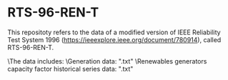 # RTS-96-REN-T

This repositoty refers to the data of a modified version of IEEE Reliability Test System 1996 (https://ieeexplore.ieee.org/document/780914), called RTS-96-REN-T.

\The data includes:
\Generation data: ".txt"
\Renewables generators capacity factor historical series data: ".txt"
